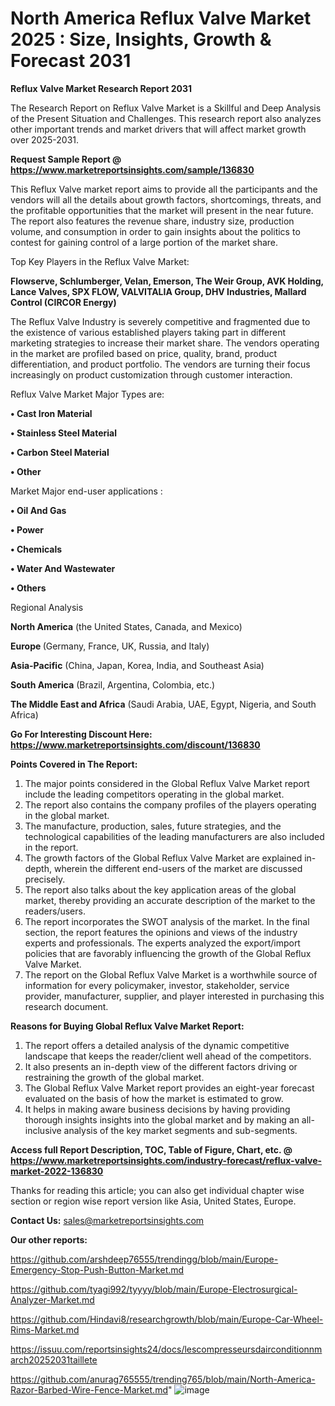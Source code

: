# North America Reflux Valve Market 2025 : Size, Insights, Growth & Forecast 2031

<strong>Reflux Valve Market Research Report 2031</strong>

The Research Report on Reflux Valve Market is a Skillful and Deep Analysis of the Present Situation and Challenges. This research report also analyzes other important trends and market drivers that will affect market growth over 2025-2031.

<strong>Request Sample Report @ <a href=https://www.marketreportsinsights.com/sample/136830>https://www.marketreportsinsights.com/sample/136830</a></strong>

This Reflux Valve market report aims to provide all the participants and the vendors will all the details about growth factors, shortcomings, threats, and the profitable opportunities that the market will present in the near future. The report also features the revenue share, industry size, production volume, and consumption in order to gain insights about the politics to contest for gaining control of a large portion of the market share.

Top Key Players in the Reflux Valve Market:

<strong>Flowserve, Schlumberger, Velan, Emerson, The Weir Group, AVK Holding, Lance Valves, SPX FLOW, VALVITALIA Group, DHV Industries, Mallard Control (CIRCOR Energy)</strong>

The Reflux Valve Industry is severely competitive and fragmented due to the existence of various established players taking part in different marketing strategies to increase their market share. The vendors operating in the market are profiled based on price, quality, brand, product differentiation, and product portfolio. The vendors are turning their focus increasingly on product customization through customer interaction.

Reflux Valve Market Major Types are:

<strong>• Cast Iron Material

• Stainless Steel Material

• Carbon Steel Material

• Other</strong>

Market Major end-user applications :

<strong>• Oil And Gas

• Power

• Chemicals

• Water And Wastewater

• Others</strong>

Regional Analysis

</u><strong><b>North America</b></strong> (the United States, Canada, and Mexico)

<strong><b>Europe </b></strong>(Germany, France, UK, Russia, and Italy)

<strong><b>Asia-Pacific</b></strong> (China, Japan, Korea, India, and Southeast Asia)

<strong><b>South America</b></strong> (Brazil, Argentina, Colombia, etc.)

<strong><b>The Middle East and Africa</b></strong> (Saudi Arabia, UAE, Egypt, Nigeria, and South Africa)

<strong>Go For Interesting Discount Here: <a href=https://www.marketreportsinsights.com/discount/136830>https://www.marketreportsinsights.com/discount/136830</a></strong>

<strong>Points Covered in The Report:</strong>
<ol>
  <li>The major points considered in the Global Reflux Valve Market report include the leading competitors operating in the global market.</li>
  <li>The report also contains the company profiles of the players operating in the global market.</li>
  <li>The manufacture, production, sales, future strategies, and the technological capabilities of the leading manufacturers are also included in the report.</li>
  <li>The growth factors of the Global Reflux Valve Market are explained in-depth, wherein the different end-users of the market are discussed precisely.</li>
  <li>The report also talks about the key application areas of the global market, thereby providing an accurate description of the market to the readers/users.</li>
  <li>The report incorporates the SWOT analysis of the market. In the final section, the report features the opinions and views of the industry experts and professionals. The experts analyzed the export/import policies that are favorably influencing the growth of the Global Reflux Valve Market.</li>
  <li>The report on the Global Reflux Valve Market is a worthwhile source of information for every policymaker, investor, stakeholder, service provider, manufacturer, supplier, and player interested in purchasing this research document.</li>
</ol>
<strong>Reasons for Buying Global Reflux Valve Market Report:</strong>

<ol>
  <li>The report offers a detailed analysis of the dynamic competitive landscape that keeps the reader/client well ahead of the competitors.</li>
  <li>It also presents an in-depth view of the different factors driving or restraining the growth of the global market.</li>
  <li>The Global Reflux Valve Market report provides an eight-year forecast evaluated on the basis of how the market is estimated to grow.</li>
  <li>It helps in making aware business decisions by having providing thorough insights insights into the global market and by making an all-inclusive analysis of the key market segments and sub-segments.</li>
</ol>
<strong>Access full Report Description, TOC, Table of Figure, Chart, etc. @ <a href=https://www.marketreportsinsights.com/industry-forecast/reflux-valve-market-2022-136830>https://www.marketreportsinsights.com/industry-forecast/reflux-valve-market-2022-136830</a></strong>


Thanks for reading this article; you can also get individual chapter wise section or region wise report version like Asia, United States, Europe.

<strong>Contact Us:</strong>
sales@marketreportsinsights.com

<strong>Our other reports:</strong>

<a href=https://github.com/arshdeep76555/trendingg/blob/main/Europe-Emergency-Stop-Push-Button-Market.md>https://github.com/arshdeep76555/trendingg/blob/main/Europe-Emergency-Stop-Push-Button-Market.md</a>

<a href=https://github.com/tyagi992/tyyyy/blob/main/Europe-Electrosurgical-Analyzer-Market.md>https://github.com/tyagi992/tyyyy/blob/main/Europe-Electrosurgical-Analyzer-Market.md</a>

<a href=https://github.com/Hindavi8/researchgrowth/blob/main/Europe-Car-Wheel-Rims-Market.md>https://github.com/Hindavi8/researchgrowth/blob/main/Europe-Car-Wheel-Rims-Market.md</a>

<a href=https://issuu.com/reportsinsights24/docs/lescompresseursdairconditionnmarch20252031taillete>https://issuu.com/reportsinsights24/docs/lescompresseursdairconditionnmarch20252031taillete</a>

<a href=https://github.com/anurag765555/trending765/blob/main/North-America-Razor-Barbed-Wire-Fence-Market.md>https://github.com/anurag765555/trending765/blob/main/North-America-Razor-Barbed-Wire-Fence-Market.md</a>"
![image](https://github.com/user-attachments/assets/24f604c6-25f4-4f49-9b31-b50e416d56d1)
